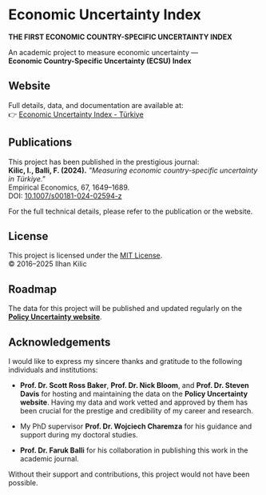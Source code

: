# Economic Uncertainty Index

**THE FIRST ECONOMIC COUNTRY-SPECIFIC UNCERTAINTY INDEX**

An academic project to measure economic uncertainty —  
**Economic Country-Specific Uncertainty (ECSU) Index**

## Website

Full details, data, and documentation are available at:  
👉 [Economic Uncertainty Index - Türkiye](https://www.policyuncertainty.com/turkiye_index.html)

## Publications

This project has been published in the prestigious journal:  
**Kilic, I., Balli, F. (2024).** *"Measuring economic country-specific uncertainty in Türkiye."*  
Empirical Economics, 67, 1649–1689.  
DOI: [10.1007/s00181-024-02594-z](https://doi.org/10.1007/s00181-024-02594-z)

For the full technical details, please refer to the publication or the website.

## License

This project is licensed under the [MIT License](LICENSE).  
© 2016–2025 Ilhan Kilic

## Roadmap

The data for this project will be published and updated regularly on the **[Policy Uncertainty website](https://www.policyuncertainty.com)**.

## Acknowledgements

I would like to express my sincere thanks and gratitude to the following individuals and institutions:

- **Prof. Dr. Scott Ross Baker**, **Prof. Dr. Nick Bloom**, and **Prof. Dr. Steven Davis** for hosting and maintaining the data on the **Policy Uncertainty website**. Having my data and work vetted and approved by them has been crucial for the prestige and credibility of my career and research.

- My PhD supervisor **Prof. Dr. Wojciech Charemza** for his guidance and support during my doctoral studies.

- **Prof. Dr. Faruk Balli** for his collaboration in publishing this work in the academic journal.

Without their support and contributions, this project would not have been possible.

